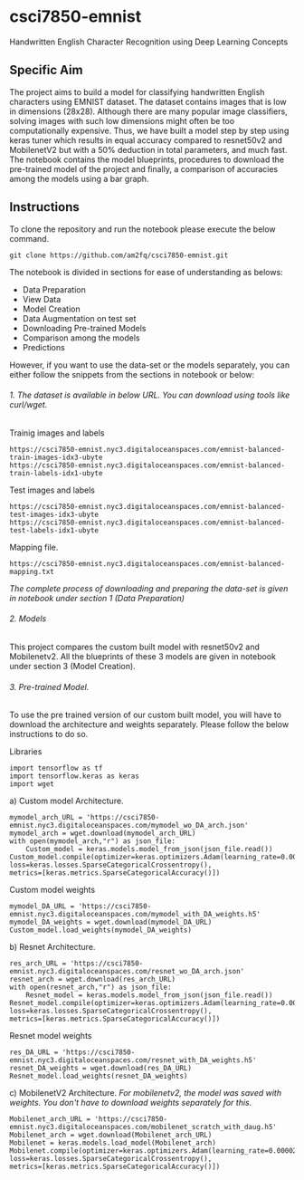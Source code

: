 # csci7850-emnist
Handwritten English Character Recognition using Deep Learning Concepts 

## Specific Aim
The project aims to build a model for classifying handwritten English characters using EMNIST dataset. The dataset contains images that is low in dimensions (28x28). Although there are many popular image classifiers, solving images with such low dimensions might often be too computationally expensive. Thus, we have built a model step by step using keras tuner which results in equal accuracy compared to resnet50v2 and MobilenetV2 but with a 50% deduction in total parameters, and much fast. The notebook contains the model blueprints, procedures to download the pre-trained model of the project and finally, a comparison of accuracies among the models using a bar graph.

## Instructions

To clone the repository and run the notebook please execute the below command.
```
git clone https://github.com/am2fq/csci7850-emnist.git
```
The notebook is divided in sections for ease of understanding as belows:
+ Data Preparation
+ View Data
+ Model Creation
+ Data Augmentation on test set
+ Downloading Pre-trained Models
+ Comparison among the models
+ Predictions

However, if you want to use the data-set or the models separately, you can either follow the snippets from the sections in notebook or below: 

###### 1. The dataset is available in below URL. You can download using tools like curl/wget.

Trainig images and labels
```
https://csci7850-emnist.nyc3.digitaloceanspaces.com/emnist-balanced-train-images-idx3-ubyte
https://csci7850-emnist.nyc3.digitaloceanspaces.com/emnist-balanced-train-labels-idx1-ubyte
```
Test images and labels
```
https://csci7850-emnist.nyc3.digitaloceanspaces.com/emnist-balanced-test-images-idx3-ubyte
https://csci7850-emnist.nyc3.digitaloceanspaces.com/emnist-balanced-test-labels-idx1-ubyte
```
Mapping file.
```
https://csci7850-emnist.nyc3.digitaloceanspaces.com/emnist-balanced-mapping.txt
```

*The complete process of downloading  and preparing the data-set is given in notebook under section 1 (Data Preparation)*
###### 2. Models

This project compares the custom built model with resnet50v2 and Mobilenetv2. All the blueprints of these 3 models are given in notebook under section 3 (Model Creation).
###### 3. Pre-trained Model.
To use the pre trained version of our custom built model, you will have to download the architecture and weights separately. Please follow the below instructions to do so.

Libraries
```
import tensorflow as tf
import tensorflow.keras as keras
import wget
```

a) Custom model Architecture.
```
mymodel_arch_URL = 'https://csci7850-emnist.nyc3.digitaloceanspaces.com/mymodel_wo_DA_arch.json'
mymodel_arch = wget.download(mymodel_arch_URL)
with open(mymodel_arch,"r") as json_file:
    Custom_model = keras.models.model_from_json(json_file.read())
Custom_model.compile(optimizer=keras.optimizers.Adam(learning_rate=0.00001),
loss=keras.losses.SparseCategoricalCrossentropy(),
metrics=[keras.metrics.SparseCategoricalAccuracy()])
```
Custom model weights
```
mymodel_DA_URL = 'https://csci7850-emnist.nyc3.digitaloceanspaces.com/mymodel_with_DA_weights.h5'
mymodel_DA_weights = wget.download(mymodel_DA_URL)
Custom_model.load_weights(mymodel_DA_weights)
```
b) Resnet Architecture.
```
res_arch_URL = 'https://csci7850-emnist.nyc3.digitaloceanspaces.com/resnet_wo_DA_arch.json'
resnet_arch = wget.download(res_arch_URL)
with open(resnet_arch,"r") as json_file:
    Resnet_model = keras.models.model_from_json(json_file.read())
Resnet_model.compile(optimizer=keras.optimizers.Adam(learning_rate=0.000025),
loss=keras.losses.SparseCategoricalCrossentropy(),
metrics=[keras.metrics.SparseCategoricalAccuracy()])
```
Resnet model weights
```
res_DA_URL = 'https://csci7850-emnist.nyc3.digitaloceanspaces.com/resnet_with_DA_weights.h5'
resnet_DA_weights = wget.download(res_DA_URL)
Resnet_model.load_weights(resnet_DA_weights)
```
c) MobilenetV2 Architecture.
*For mobilenetv2, the model was saved with weights. You don't have to download weights separately for this.*
```
Mobilenet_arch_URL = 'https://csci7850-emnist.nyc3.digitaloceanspaces.com/mobilenet_scratch_with_daug.h5'
Mobilenet_arch = wget.download(Mobilenet_arch_URL)
Mobilenet = keras.models.load_model(Mobilenet_arch)
Mobilenet.compile(optimizer=keras.optimizers.Adam(learning_rate=0.000025),
loss=keras.losses.SparseCategoricalCrossentropy(),
metrics=[keras.metrics.SparseCategoricalAccuracy()])
```




